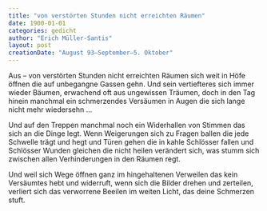 ```yaml
---
title: "von verstörten Stunden nicht erreichten Räumen"
date: 1900-01-01
categories: gedicht
author: "Erich Müller-Santis"
layout: post
creationDate: "August 93–September–5. Oktober"
---
```

Aus – von verstörten Stunden nicht erreichten Räumen
sich weit in Höfe öffnen die auf unbegangne Gassen gehn.
Und sein vertiefteres sich immer wieder Bäumen,
erwachend oft aus ungewissen Träumen,
doch in den Tag hinein manchmal ein schmerzendes Versäumen
in Augen die sich lange nicht mehr wiedersehn …

Und auf den Treppen manchmal noch ein Widerhallen
von Stimmen das sich an die Dinge legt.
Wenn Weigerungen sich zu Fragen ballen
die jede Schwelle trägt und hegt
und Türen gehen die in kahle Schlösser fallen
und Schlösser Wunden gleichen die nicht heilen
verändert sich, was stumm sich zwischen allen
Verhinderungen in den Räumen regt.

Und weil sich Wege öffnen ganz im hingehaltenen Verweilen
das kein Versäumtes hebt und widerruft,
wenn sich die Bilder drehen und zerteilen,
verliert sich das verworrene Beeilen
im weiten Licht, das deine Schmerzen stuft.
